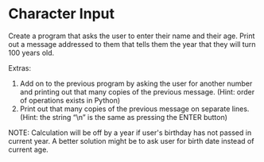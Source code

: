 # Character Input  
Create a program that asks the user to enter their name and their age. Print out a message addressed to them that tells them the year that they will turn 100 years old.  
  
Extras:  
1. Add on to the previous program by asking the user for another number and printing out that many copies of the previous message. (Hint: order of operations exists in Python)  
1. Print out that many copies of the previous message on separate lines. (Hint: the string “\n” is the same as pressing the ENTER button)  
  
NOTE: Calculation will be off by a year if user's birthday has not passed in current year. A better solution might be to ask user for birth date instead of current age.  
